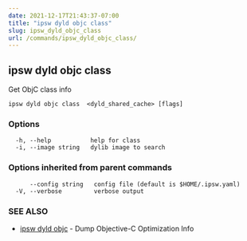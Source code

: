 ```yaml
---
date: 2021-12-17T21:43:37-07:00
title: "ipsw dyld objc class"
slug: ipsw_dyld_objc_class
url: /commands/ipsw_dyld_objc_class/
---
```

## ipsw dyld objc class

Get ObjC class info

```
ipsw dyld objc class  <dyld_shared_cache> [flags]
```

### Options

```
  -h, --help           help for class
  -i, --image string   dylib image to search
```

### Options inherited from parent commands

```
      --config string   config file (default is $HOME/.ipsw.yaml)
  -V, --verbose         verbose output
```

### SEE ALSO

* [ipsw dyld objc](/cmd/ipsw_dyld_objc/)	 - Dump Objective-C Optimization Info


